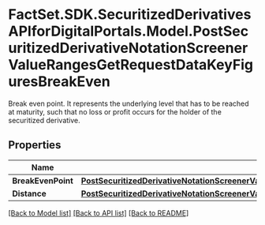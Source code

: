 # FactSet.SDK.SecuritizedDerivativesAPIforDigitalPortals.Model.PostSecuritizedDerivativeNotationScreenerValueRangesGetRequestDataKeyFiguresBreakEven
Break even point. It represents the underlying level that has to be reached at maturity, such that no loss or profit occurs for the holder of the securitized derivative.

## Properties

Name | Type | Description | Notes
------------ | ------------- | ------------- | -------------
**BreakEvenPoint** | [**PostSecuritizedDerivativeNotationScreenerValueRangesGetRequestDataKeyFiguresBreakEvenBreakEvenPoint**](PostSecuritizedDerivativeNotationScreenerValueRangesGetRequestDataKeyFiguresBreakEvenBreakEvenPoint.md) |  | [optional] 
**Distance** | [**PostSecuritizedDerivativeNotationScreenerValueRangesGetRequestDataKeyFiguresBreakEvenDistance**](PostSecuritizedDerivativeNotationScreenerValueRangesGetRequestDataKeyFiguresBreakEvenDistance.md) |  | [optional] 

[[Back to Model list]](../README.md#documentation-for-models) [[Back to API list]](../README.md#documentation-for-api-endpoints) [[Back to README]](../README.md)

